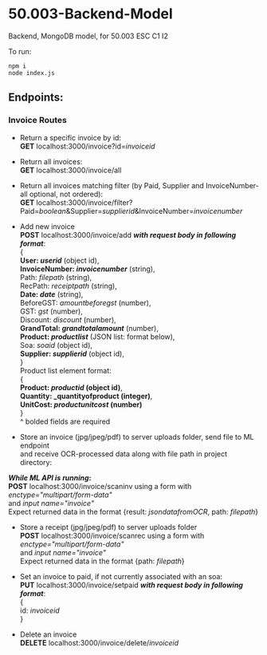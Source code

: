 # 50.003-Backend-Model
Backend, MongoDB model, for 50.003 ESC C1 I2

To run:<br />
```
npm i
node index.js
```

## Endpoints:
### Invoice Routes
+ Return a specific invoice by id:<br/>
**GET** localhost:3000/invoice?id=*invoiceid*

+ Return all invoices:<br/>
**GET** localhost:3000/invoice/all

+ Return all invoices matching filter (by Paid, Supplier and InvoiceNumber- all optional, not ordered):<br/>
**GET** localhost:3000/invoice/filter?Paid=*boolean*&Supplier=*supplierid*&InvoiceNumber=*invoicenumber*

+ Add new invoice<br/>
**POST** localhost:3000/invoice/add **_with request body in following format_**:<br/>
{<br/>
    **User: _userid_** (object id),<br/>
    **InvoiceNumber: _invoicenumber_** (string),<br/>
    Path: _filepath_ (string),<br/>
    RecPath: _receiptpath_ (string),<br/>
    **Date: _date_** (string),<br/>
    BeforeGST: _amountbeforegst_ (number),<br/>
    GST: _gst_ (number),<br/>
    Discount: _discount_ (number),<br/>
    **GrandTotal: _grandtotalamount_** (number),<br/>
    **Product: _productlist_** (JSON list: format below),<br/>
    Soa: _soaid_ (object id),<br/>
    **Supplier: _supplierid_** (object id),<br/>
}<br/>
Product list element format:<br />
{<br/>
    **Product: _productid_ (object id)**,<br/>
    **Quantity: _quantityofproduct (integer)**,<br/>
    **UnitCost: _productunitcost_ (number)**<br/>
}<br/>
^ bolded fields are required

+ Store an invoice (jpg/jpeg/pdf) to server uploads folder, send file to ML endpoint<br/>
and receive OCR-processed data along with file path in project directory:<br/>

**_While ML API is running_:**<br/>
**POST** localhost:3000/invoice/scaninv using a form with _enctype="multipart/form-data"_<br/>
and _input name="invoice"_<br/>
Expect returned data in the format {result: _jsondatafromOCR_, path: _filepath_}

+ Store a receipt (jpg/jpeg/pdf) to server uploads folder<br/>
**POST** localhost:3000/invoice/scanrec using a form with _enctype="multipart/form-data"_<br/>
and _input name="invoice"_<br/>
Expect returned data in the format {path: _filepath_}

+ Set an invoice to paid, if not currently associated with an soa:<br/>
**PUT** localhost:3000/invoice/setpaid **_with request body in following format_**:<br />
{<br/>
    id: _invoiceid_<br/>
}

+ Delete an invoice<br/>
**DELETE** localhost:3000/invoice/delete/_invoiceid_



